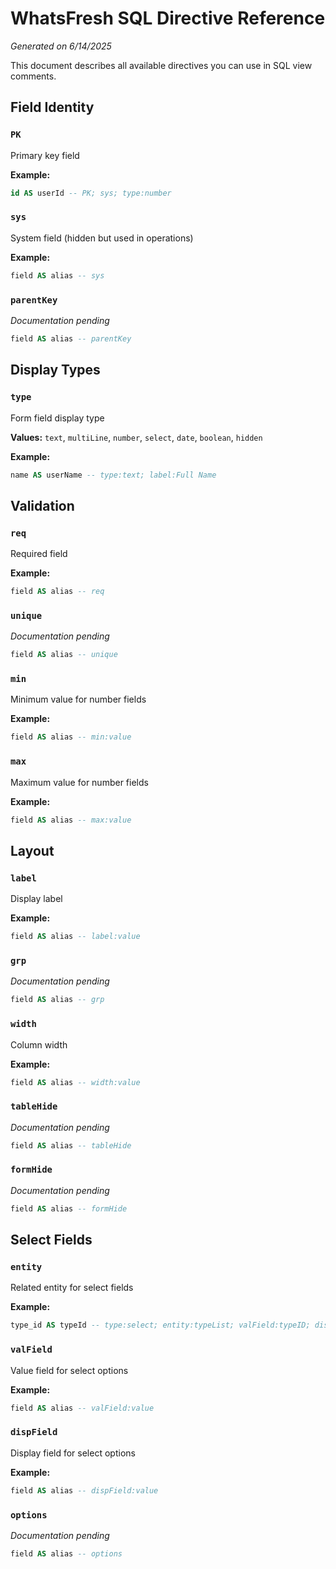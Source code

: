 # WhatsFresh SQL Directive Reference

_Generated on 6/14/2025_

This document describes all available directives you can use in SQL view comments.

## Field Identity

### `PK`

Primary key field

**Example:**
```sql
id AS userId -- PK; sys; type:number
```

### `sys`

System field (hidden but used in operations)

**Example:**
```sql
field AS alias -- sys
```

### `parentKey`

*Documentation pending*

```sql
field AS alias -- parentKey
```

## Display Types

### `type`

Form field display type

**Values:** `text`, `multiLine`, `number`, `select`, `date`, `boolean`, `hidden`

**Example:**
```sql
name AS userName -- type:text; label:Full Name
```

## Validation

### `req`

Required field

**Example:**
```sql
field AS alias -- req
```

### `unique`

*Documentation pending*

```sql
field AS alias -- unique
```

### `min`

Minimum value for number fields

**Example:**
```sql
field AS alias -- min:value
```

### `max`

Maximum value for number fields

**Example:**
```sql
field AS alias -- max:value
```

## Layout

### `label`

Display label

**Example:**
```sql
field AS alias -- label:value
```

### `grp`

*Documentation pending*

```sql
field AS alias -- grp
```

### `width`

Column width

**Example:**
```sql
field AS alias -- width:value
```

### `tableHide`

*Documentation pending*

```sql
field AS alias -- tableHide
```

### `formHide`

*Documentation pending*

```sql
field AS alias -- formHide
```

## Select Fields

### `entity`

Related entity for select fields

**Example:**
```sql
type_id AS typeId -- type:select; entity:typeList; valField:typeID; dispField:typeName
```

### `valField`

Value field for select options

**Example:**
```sql
field AS alias -- valField:value
```

### `dispField`

Display field for select options

**Example:**
```sql
field AS alias -- dispField:value
```

### `options`

*Documentation pending*

```sql
field AS alias -- options
```

